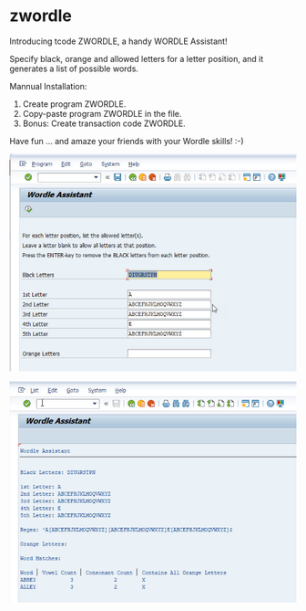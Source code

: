 # zwordle

Introducing tcode ZWORDLE, a handy WORDLE Assistant! 

Specify black, orange and allowed letters for a letter position, and it generates a list of possible words. 

Mannual Installation:
1. Create program ZWORDLE.
2. Copy-paste program ZWORDLE in the file.
3. Bonus: Create transaction code ZWORDLE. 

Have fun ... and amaze your friends with your Wordle skills! :-)

![Selection Screen](/zwordle_selection_screen.jpg)

![Output](/zwordle_output.jpg)


